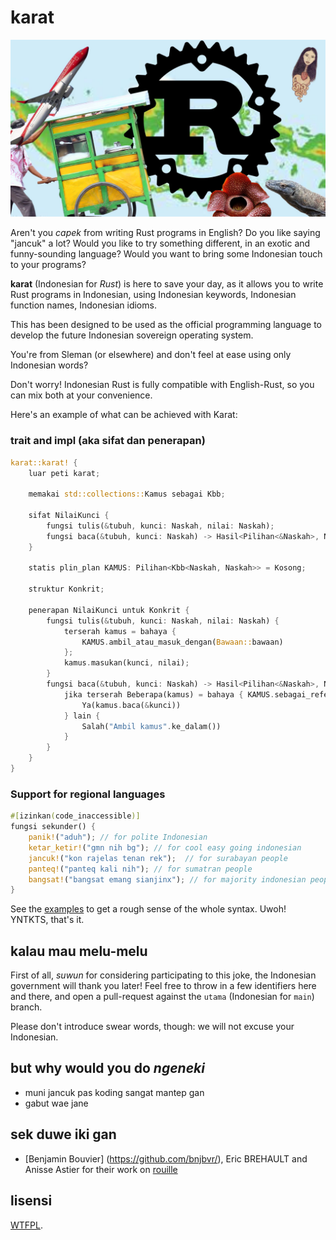# karat

![](https://github.com/annurdien/karat/raw/utama/logo.jpg)

Aren't you _capek_ from writing Rust programs in English? Do you like saying
"jancuk" a lot? Would you like to try something different, in an exotic and
funny-sounding language? Would you want to bring some Indonesian touch to your
programs?

**karat** (Indonesian for _Rust_) is here to save your day, as it allows you to
write Rust programs in Indonesian, using Indonesian keywords, Indonesian function names,
Indonesian idioms.

This has been designed to be used as the official programming language to
develop the future Indonesian sovereign operating system. 

You're from Sleman (or elsewhere) and don't feel at ease using only Indonesian words? 

Don't worry!
Indonesian Rust is fully compatible with English-Rust, so you can mix both at your
convenience.

Here's an example of what can be achieved with Karat:

### trait and impl (aka sifat dan penerapan)

```rust
karat::karat! {
    luar peti karat;

    memakai std::collections::Kamus sebagai Kbb;

    sifat NilaiKunci {
        fungsi tulis(&tubuh, kunci: Naskah, nilai: Naskah);
        fungsi baca(&tubuh, kunci: Naskah) -> Hasil<Pilihan<&Naskah>, Naskah>;
    }

    statis plin_plan KAMUS: Pilihan<Kbb<Naskah, Naskah>> = Kosong;

    struktur Konkrit;

    penerapan NilaiKunci untuk Konkrit {
        fungsi tulis(&tubuh, kunci: Naskah, nilai: Naskah) {
            terserah kamus = bahaya {
                KAMUS.ambil_atau_masuk_dengan(Bawaan::bawaan)
            };
            kamus.masukan(kunci, nilai);
        }
        fungsi baca(&tubuh, kunci: Naskah) -> Hasil<Pilihan<&Naskah>, Naskah> {
            jika terserah Beberapa(kamus) = bahaya { KAMUS.sebagai_referensi() } {
                Ya(kamus.baca(&kunci))
            } lain {
                Salah("Ambil kamus".ke_dalam())
            }
        }
    }
}
```

### Support for regional languages

```rust
#[izinkan(code_inaccessible)]
fungsi sekunder() {
    panik!("aduh"); // for polite Indonesian
    ketar_ketir!("gmn nih bg"); // for cool easy going indonesian
    jancuk!("kon rajelas tenan rek");  // for surabayan people
    panteq!("panteq kali nih"); // for sumatran people
    bangsat!("bangsat emang sianjinx"); // for majority indonesian people
}
```

See the [examples](./examples/src/main.rs) to get a rough sense of the whole
syntax. Uwoh! YNTKTS, that's it.

## kalau mau melu-melu

First of all, _suwun_ for considering participating to this joke, the
Indonesian government will thank you later! Feel free to throw in a few identifiers
here and there, and open a pull-request against the `utama` (Indonesian for
`main`) branch.

Please don't introduce swear words, though: we will not excuse your Indonesian.

## but why would you do _ngeneki_

- muni jancuk pas koding sangat mantep gan
- gabut wae jane

## sek duwe iki gan
- [Benjamin Bouvier] (https://github.com/bnjbvr/), Eric BREHAULT and Anisse Astier for their work on [rouille](https://github.com/bnjbvr/rouille)

## lisensi

[WTFPL](http://www.wtfpl.net/).
